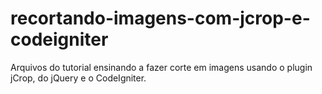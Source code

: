 # recortando-imagens-com-jcrop-e-codeigniter
Arquivos do tutorial ensinando a fazer corte em imagens usando o plugin jCrop, do jQuery e o CodeIgniter.
